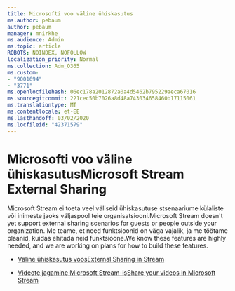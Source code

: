 ```yaml
---
title: Microsofti voo väline ühiskasutus
ms.author: pebaum
author: pebaum
manager: mnirkhe
ms.audience: Admin
ms.topic: article
ROBOTS: NOINDEX, NOFOLLOW
localization_priority: Normal
ms.collection: Adm_O365
ms.custom:
- "9001694"
- "3771"
ms.openlocfilehash: 06ec178a2012872a0a4d5462b795229aeca67016
ms.sourcegitcommit: 221cec50b7026a8d48a743034658460b17115061
ms.translationtype: MT
ms.contentlocale: et-EE
ms.lasthandoff: 03/02/2020
ms.locfileid: "42371579"
---
```

# <a name="microsoft-stream-external-sharing"></a><span data-ttu-id="aa9e3-102">Microsofti voo väline ühiskasutus</span><span class="sxs-lookup"><span data-stu-id="aa9e3-102">Microsoft Stream External Sharing</span></span>

<span data-ttu-id="aa9e3-103">Microsoft Stream ei toeta veel väliseid ühiskasutuse stsenaariume külaliste või inimeste jaoks väljaspool teie organisatsiooni.</span><span class="sxs-lookup"><span data-stu-id="aa9e3-103">Microsoft Stream doesn't yet support external sharing scenarios for guests or people outside your organization.</span></span> <span data-ttu-id="aa9e3-104">Me teame, et need funktsioonid on väga vajalik, ja me töötame plaanid, kuidas ehitada neid funktsioone.</span><span class="sxs-lookup"><span data-stu-id="aa9e3-104">We know these features are highly needed, and we are working on plans for how to build these features.</span></span>

- [<span data-ttu-id="aa9e3-105">Väline ühiskasutus voos</span><span class="sxs-lookup"><span data-stu-id="aa9e3-105">External Sharing in Stream</span></span>](https://docs.microsoft.com/en-us/stream/portal-share-video#external-sharing)

- [<span data-ttu-id="aa9e3-106">Videote jagamine Microsoft Stream-is</span><span class="sxs-lookup"><span data-stu-id="aa9e3-106">Share your videos in Microsoft Stream</span></span>](https://docs.microsoft.com/en-us/stream/portal-share-video)
